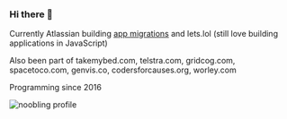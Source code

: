 ### Hi there 👋

Currently Atlassian building [app migrations](https://developer.atlassian.com/platform/app-migration/) and lets.lol (still love building applications in JavaScript)

Also been part of takemybed.com, telstra.com, gridcog.com, spacetoco.com, genvis.co, codersforcauses.org, worley.com

Programming since 2016

<!--
**noobling/noobling** is a ✨ _special_ ✨ repository because its `README.md` (this file) appears on your GitHub profile.

Here are some ideas to get you started:

- 🔭 I’m currently working on ...
- 🌱 I’m currently learning ...
- 👯 I’m looking to collaborate on ...
- 🤔 I’m looking for help with ...
- 💬 Ask me about ...
- 📫 How to reach me: ...
- 😄 Pronouns: ...
- ⚡ Fun fact: ...
-->
![noobling profile](https://github-readme-stats.vercel.app/api?username=noobling&show_icons=true&theme=radical)

